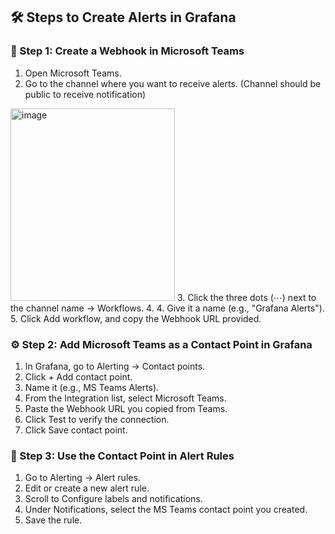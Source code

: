 ## 🛠 Steps to Create Alerts in Grafana

### 🧩 Step 1: Create a Webhook in Microsoft Teams  
1. Open Microsoft Teams.
2. Go to the channel where you want to receive alerts. (Channel should be public to receive notification)
<img width="263" height="308" alt="image" src="https://github.com/user-attachments/assets/debc2b0d-60c9-404e-aa52-de3717c4e731" />
3. Click the three dots (⋯) next to the channel name → Workflows.
4. 4. Give it a name (e.g., "Grafana Alerts").
5. Click Add workflow, and copy the Webhook URL provided.

### ⚙️ Step 2: Add Microsoft Teams as a Contact Point in Grafana  
1. In Grafana, go to Alerting → Contact points.
2. Click + Add contact point.
3. Name it (e.g., MS Teams Alerts).
4. From the Integration list, select Microsoft Teams.
5. Paste the Webhook URL you copied from Teams.
6. Click Test to verify the connection.
7. Click Save contact point.

### 🚨 Step 3: Use the Contact Point in Alert Rules  
1. Go to Alerting → Alert rules.
2. Edit or create a new alert rule.
3. Scroll to Configure labels and notifications.
4. Under Notifications, select the MS Teams contact point you created.
5. Save the rule.
